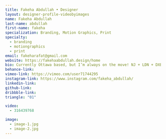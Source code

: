```yaml
---
title: Fakeha Abdullah • Designer
layout: designer-profile-videobyimages
name: Fakeha Abdullah
last-name: abdullah
first-name: fakeha
specialization: Branding, Motion Graphics, Print
specialty:
  - branding
  - motiongraphics
  - print
email: fakeharafat@gmail.com
website: https://fakehaabdullah.design/home
bio: Currently Ottawa based, but I’m always on the move! NJ + LDN + DXB = 11 years of my life. I care about aesthetics and believe that it’s as equally important as function. My everyday fuel comes from a pack of SOUR PATCH Kids and not a cup of coffee.
behance-link:
vimeo-link: https://vimeo.com/user71744295
instagram-link: https://www.instagram.com/fakeha_abdullah/
linkedin-link:
github-link:
dribbble-link:
triangle: "01"

video:
  - 316439768

image:
  - image-1.jpg
  - image-2.jpg
---
```

